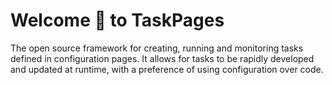 # Welcome 👋 to TaskPages

The open source framework for creating, running and monitoring tasks defined in configuration pages. It allows for tasks to be rapidly developed and updated at runtime, with a preference of using configuration over code. 
